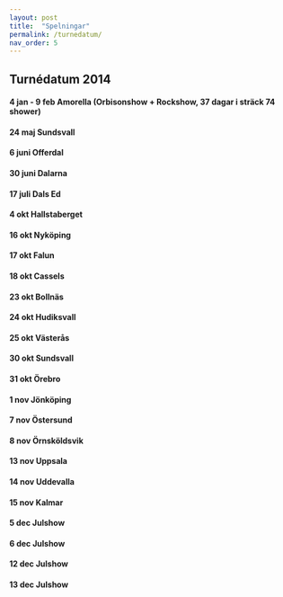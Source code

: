 ```yaml
---
layout: post
title:  "Spelningar"
permalink: /turnedatum/
nav_order: 5
---
```



## Turnédatum 2014 

#### 4 jan - 9 feb Amorella (Orbisonshow + Rockshow, 37 dagar i sträck 74 shower)

#### 24 maj Sundsvall

#### 6 juni Offerdal

#### 30 juni Dalarna

#### 17 juli Dals Ed

#### 4 okt Hallstaberget 

#### 16 okt Nyköping  

#### 17 okt Falun 

#### 18 okt Cassels

#### 23 okt Bollnäs  

#### 24 okt Hudiksvall  

#### 25 okt Västerås 

#### 30 okt  Sundsvall 

#### 31 okt Örebro  

#### 1 nov Jönköping  

#### 7 nov Östersund 

#### 8 nov Örnsköldsvik  

#### 13 nov Uppsala 

#### 14 nov Uddevalla                                         

#### 15 nov Kalmar

#### 5 dec Julshow

#### 6 dec Julshow

#### 12 dec Julshow

#### 13 dec Julshow  